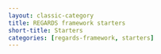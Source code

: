```yaml
---
layout: classic-category
title: REGARDS framework starters
short-title: Starters
categories: [regards-framework, starters]
---
```

